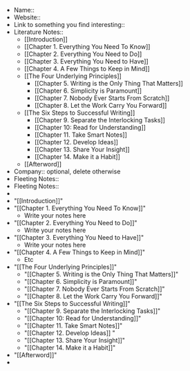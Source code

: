 - Name:: 
- Website:: 
- Link to something you find interesting::
- Literature Notes::
    - [[Introduction]]
    - [[Chapter 1. Everything You Need To Know]]
    - [[Chapter 2. Everything You Need to Do]]
    - [[Chapter 3. Everything You Need to Have]]
    - [[Chapter 4. A Few Things to Keep in Mind]]
    - [[The Four Underlying Principles]]
        - [[Chapter 5. Writing is the Only Thing That Matters]]
        - [[Chapter 6. Simplicity is Paramount]]
        - [[Chapter 7. Nobody Ever Starts From Scratch]]
        - [[Chapter 8. Let the Work Carry You Forward]]
    - [[The Six Steps to Successful Writing]]
        - [[Chapter 9. Separate the Interlocking Tasks]]
        - [[Chapter 10: Read for Understanding]]
        - [[Chapter 11. Take Smart Notes]]
        - [[Chapter 12. Develop Ideas]]  
        - [[Chapter 13. Share Your Insight]]
        - [[Chapter 14. Make it a Habit]]
    - [[Afterword]]
- Company:: optional, delete otherwise
- Fleeting Notes:: 
- Fleeting Notes:: 
- 
- "[[Introduction]]"
- "[[Chapter 1. Everything You Need To Know]]"
    - Write your notes here
- "[[Chapter 2. Everything You Need to Do]]"
    - Write your notes here
- "[[Chapter 3. Everything You Need to Have]]"
    - Write your notes here
- "[[Chapter 4. A Few Things to Keep in Mind]]"
    - Etc
- "[[The Four Underlying Principles]]"
    - "[[Chapter 5. Writing is the Only Thing That Matters]]"
    - "[[Chapter 6. Simplicity is Paramount]]"
    - "[[Chapter 7. Nobody Ever Starts From Scratch]]"
    - "[[Chapter 8. Let the Work Carry You Forward]]"
- "[[The Six Steps to Successful Writing]]"
    - "[[Chapter 9. Separate the Interlocking Tasks]]"
    - "[[Chapter 10: Read for Understanding]]"
    - "[[Chapter 11. Take Smart Notes]]"
    - "[[Chapter 12. Develop Ideas]]  "
    - "[[Chapter 13. Share Your Insight]]"
    - "[[Chapter 14. Make it a Habit]]"
- "[[Afterword]]"
- 
